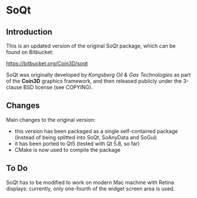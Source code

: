 # SoQt

## Introduction

This is an updated version of the original SoQt package, which can be found on Bitbucket:

https://bitbucket.org/Coin3D/soqt

SoQt was originally developed by *Kongsberg Oil & Gas Technologies* as part of the **Coin3D** graphics framework, and then released publicly under the 3-clause BSD license (see COPYING).

## Changes

Main changes to the original version:

* this version has been packaged as a single self-contained package (instead of being splitted into SoQt, SoAnyData and SoGui)
* it has been ported to Qt5 (tested with Qt 5.8, so far)
* CMake is now used to compile the package

## To Do

SoQt has to be modified to work on modern Mac machine with Retina displays: currently, only one-fourth of the widget screen area is used. 

